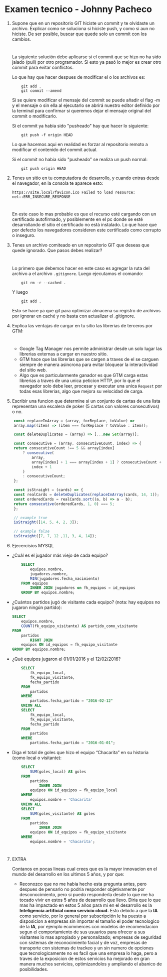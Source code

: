 # Examen tecnico - Johnny Pacheco

1. Supone que en un repositorio GIT hiciste un commit y te olvidaste un archivo. Explicar como se soluciona si hiciste push, y como si aun no hiciste. De ser posible, buscar que quede solo un commit con los cambios.

    #
    La siguiente solución debe aplicarse si el commit que se hizo no ha sido jalado (pull) por otro programador. Si esto ya pasó lo mejor es crear otro commit para evitar conflictos.
    
    Lo que hay que hacer despues de modificar el o los archivos es:
    ```
        git add .
        git commit --amend
    ```
    Si se quiere modificar el mensaje del commit se puede añadir el flag -m y el mensaje o sin ella al ejecutarlo se abrirá nuestro editor definido por la terminal para confirmar si queremos dejar el mensaje original del commit o modificarlo.

    Si el commit ya habia sido "pusheado" hay que hacer lo siguiente:
    ```
        git push -f origin HEAD
    ```
    Lo que hacemos aqui en realidad es forzar al repositorio remoto a modificar el contenido del commit actual.

    Si el commit no habia sido "pusheado" se realiza un push normal:
    ```
        git push origin HEAD
    ```


2. Tenes un sitio en tu computadora de desarrollo, y cuando entras desde el navegador, en la consola te
aparece esto:
    ```
    https://site.local/favicon.ico Failed to load resource: net::ERR_INSECURE_RESPONSE
    ```
    #
    En este caso lo mas probable es que el recurso esté cargando con un certificado autofirmado, y posiblemente en el pc donde se esté desarrollando el sitio el certificado no está instalado. Lo que hace que por defecto los navegadores consideren este certificado como corrupto o inseguro.


3. Tenes un archivo comiteado en un repositorio GIT que deseas que quede ignorado. Que pasos debes
realizar?
    #
    Lo primero que debemos hacer en este caso es agregar la ruta del archivo a el archivo ```.gitignore```.
    Luego ejecutamos el comando:
    ```
        git rm -r --cached .
    ```
    Y luego
    ``` 
        git add .
    ```
    Esto se hace ya que git para optimizar almacena su registro de archivos por ignorar en caché y no basta con actualizar el .gitignore.


4. Explica las ventajas de cargar en tu sitio las librerias de terceros por GTM:
    #
    * Google Tag Manager nos permite administrar desde un solo lugar las librerias externas a cargar en nuestro sitio.
    * GTM hace que las librerias que se cargen a traves de el se carguen siempre de manera asincrona para evitar bloquear la interactividad del sitio web.
    * Algo que es particularmente ganador es que GTM carga estas librerias a traves de una unica peticion HTTP, por lo que el navegador solo debe leer, procesar y executar una unica ```Request``` por todas esas librerias, algo que mejora su velocidad de carga.


5. Escribir una funcion que determine si un conjunto de cartas de una lista representan una escalera de poker (5
cartas con valores consecutivos) o no.
```js
    const replaceInArray = (array, forReplace, toValue) =>
    array.map((item) => (item === forReplace ? toValue : item));

    const deleteDuplicates = (array) => [...new Set(array)];

    const consecutive = (array, consecutiveCount, index) => {
    return consecutiveCount !== 5 && array[index]
        ? consecutive(
            array,
            array[index] + 1 === array[index + 1] ? consecutiveCount + 1 : 1,
            index + 1
        )
        : consecutiveCount;
    };

    const isStraight = (cards) => {
    const realCards = deleteDuplicates(replaceInArray(cards, 14, 1));
    const orderedCards = realCards.sort((a, b) => a - b);
    return consecutive(orderedCards, 1, 0) === 5;
    };

    // example true
    isStraight([14, 5, 4, 2, 3]);

    // example false
    isStraight([7, 7, 12 ,11, 3, 4, 14]);

```


6. Ejecercisios MYSQL

* ¿Cuál es el jugador más viejo de cada equipo?
    ```sql
        SELECT
            equipos.nombre,
            jugadores.nombre,
            MIN(jugadores.fecha_nacimiento) 
        FROM equipos
            INNER JOIN jugadores on fk_equipos = id_equipos
        GROUP BY equipos.nombre;
    ```

* ¿Cuántos partidos jugó de visitante cada equipo? (nota: hay equipos no jugaron ningún partido):
    ```sql
    SELECT 
        equipos.nombre,
        COUNT(fk_equipo_visitante) AS partido_como_visitante
    FROM
        partidos
            RIGHT JOIN
        equipos ON id_equipos = fk_equipo_visitante
    GROUP BY equipos.nombre;
    ```

* ¿Qué equipos jugaron el 01/01/2016 y el 12/02/2016?

    ```sql
        SELECT 
            fk_equipo_local,
            fk_equipo_visitante,
            fecha_partido
        FROM
            partidos
        WHERE 
            partidos.fecha_partido = "2016-02-12"
        UNION ALL
        SELECT 
            fk_equipo_local,
            fk_equipo_visitante,
            fecha_partido
        FROM
            partidos
        WHERE 
            partidos.fecha_partido = "2016-01-01";
    ```

* Diga el total de goles que hizo el equipo “Chacarita” en su historia (como local o visitante):
    ```sql
        SELECT 
            SUM(goles_local) AS goles
        FROM
            partidos
                INNER JOIN
            equipos ON id_equipos = fk_equipo_local
        WHERE
            equipos.nombre = 'Chacarita'
        UNION ALL
        SELECT 
            SUM(goles_visitante) AS goles
        FROM
            partidos
                INNER JOIN
            equipos ON id_equipos = fk_equipo_visitante
        WHERE
            equipos.nombre = 'Chacarita';
    ```

#
7. EXTRA
    
    Contanos en pocas lineas cual crees que es la mayor innovacion en el mundo del desarrollo en los ultimos 5
    años, y por que:

    - Reconozco que no me habia hecho esta pregunta antes, pero despues de pensarlo no podria responder objetivamente por desconocimiento, pero si puedo responderla desde lo que me ha tocado vivir en estos 5 años de desarrollo que llevo.
    Diria que lo que mas ha impactado en estos 5 años para mi en el desarrollo es la **Inteligencia artificial como servicio cloud.**
    Esto debido a que la **IA** como servicio, por lo general por subscripción le ha puesto a disposicion a empresas sin importar el tamaño el poder tecnologico de la **IA**, por ejemplo ecommerces con modelos de recomendacion segun el comportamiento de sus usuarios para ofrecer a sus visitantes lo mas apropiado y personalizado; empresas de seguridad con sistemas de reconocimiento facial y de voz, empresas de transporte con sistemas de trackeo y un sin numero de opciones que tecnologicamente no es facil que una empresa lo haga, pero a traves de la exposicion de estos servicios ha mejorado en gran manera muchos servicios, optimizandolos y ampliando el abanico de posibilidades.

